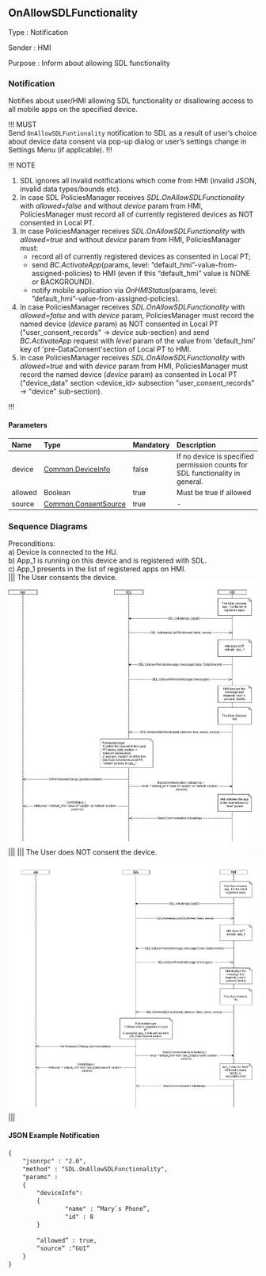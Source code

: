 ## OnAllowSDLFunctionality

Type
: Notification

Sender
: HMI

Purpose
: Inform about allowing SDL functionality

### Notification
Notifies about user/HMI allowing SDL functionality or disallowing access to all mobile apps on the specified device.

!!! MUST  
Send `OnAllowSDLFuntionality` notification to SDL as a result of user’s choice about device data consent via pop-up dialog or user’s settings change in Settings Menu (if applicable).
!!!

!!! NOTE   

1. SDL ignores all invalid notifications which come from HMI (invalid JSON, invalid data types/bounds etc).   
2. In case SDL PoliciesManager receives _SDL.OnAllowSDLFunctionality_ with _allowed=false_ and without _device_ param from HMI, PoliciesManager must record all of currently registered devices as NOT consented in Local PT.   
3. In case PoliciesManager receives _SDL.OnAllowSDLFunctionality_ with _allowed=true_ and without _device_ param from HMI, PoliciesManager must:   
    - record all of currently registered devices as consented in Local PT;   
    - send _BC.ActivateApp_(params, level: ”default_hmi”-value-from-assigned-policies) to HMI (even if this “default_hmi” value is NONE or BACKGROUND).   
    - notify mobile application via _OnHMIStatus_(params, level: ”default_hmi”-value-from-assigned-policies).   
4. In case PoliciesManager receives _SDL.OnAllowSDLFunctionality_ with _allowed=false_ and with _device_ param, PoliciesManager must record the named device (_device_ param) as NOT consented in Local PT ("user_consent_records" -> _device_ sub-section) and send _BC.ActivateApp_ request with _level_ param of the value from 'default_hmi' key of 'pre-DataConsent'section of Local PT to HMI.   
5. In case PoliciesManager receives _SDL.OnAllowSDLFunctionality_ with _allowed=true_ and with _device_ param from HMI, PoliciesManager must record the named device (_device_ param) as consented in Local PT ("device_data" section \<device_id> subsection "user_consent_records" -> "device" sub-section).

!!!

#### Parameters

|Name|Type|Mandatory|Description|
|:---|:---|:--------|:---------|
|device|[Common.DeviceInfo]|false|If no device is specified permission counts for SDL functionality in general.|
|allowed|Boolean|true|Must be true if allowed|
|source|[Common.ConsentSource]|true|-|

[Common.DeviceInfo]: ../../common/structs/#deviceinfo
[Common.ConsentSource]: ../../common/enums/#consentsource


### Sequence Diagrams

Preconditions:   
a) Device is connected to the HU.   
b) App_1 is running on this device and is registered with SDL.   
c) App_1 presents in the list of registered apps on HMI.   
|||
The User consents the device.
![OnAllowSDLFunctionality1](../activateapp/assets/User%20consents%20the%20device2.png)
|||
|||
The User does NOT consent the device.
![OnAllowSDLFunctionality1](../activateapp/assets/User%20does%20not%20consent%20the%20device1.png)
|||

#### JSON Example Notification
```
{
	"jsonrpc" : "2.0",
	"method" : "SDL.OnAllowSDLFunctionality",
	"params" :  
	{
		"deviceInfo": 
		{
				"name" : “Mary`s Phone”,
				"id" : 8
		}

		“allowed” : true,
		“source” :”GUI”
	}
}

```
